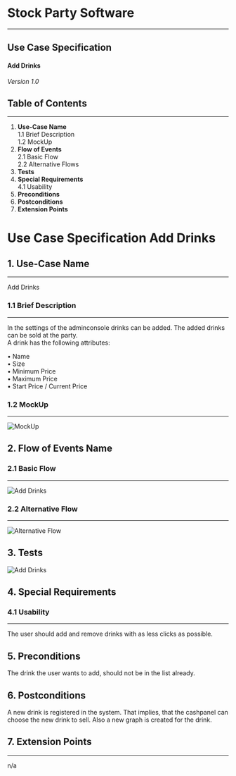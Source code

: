 # Stock Party Software #
---
## Use Case Specification ##
#### Add Drinks ####
 
*Version 1.0*   
    

## Table of Contents ##
---
1. **Use-Case Name**         
1.1 Brief Description     
1.2 MockUp       
2. **Flow of Events**    
2.1 Basic Flow     
2.2 Alternative Flows    
3. **Tests**    
4. **Special Requirements**    
4.1 Usability              
5. **Preconditions**     
6. **Postconditions**    
7. **Extension Points**


# Use Case Specification Add Drinks #

## 1.  Use-Case Name ##
---
Add Drinks

### 1.1  Brief Description ###
---
In the settings of the adminconsole drinks can be added. The added drinks can be sold at the party.     
A drink has the following attributes:
    
• Name    
• Size    
• Minimum Price    
• Maximum Price    
• Start Price / Current Price    
### 1.2  MockUp ###
---
![MockUp](https://github.com/unverschaemt/stockparty-projektmanagement/blob/master/useCases/manageDrinks.png)

## 2. Flow of Events Name ##
### 2.1 Basic Flow ###
---
![Add Drinks](https://github.com/unverschaemt/stockparty-projektmanagement/blob/master/useCases/addDrinkFlow.jpg)     

### 2.2 Alternative Flow ###
---
![Alternative Flow](https://github.com/unverschaemt/stockparty-projektmanagement/blob/master/useCases/addDrinkAlternativeFlow.jpg)    

## 3. Tests ##
![Add Drinks](https://github.com/unverschaemt/stockparty-projektmanagement/blob/master/useCases/addDrinkNarrative.JPG)
    
## 4. Special Requirements ##
### 4.1 Usability ###
---
The user should add and remove drinks with as less clicks as possible.

## 5. Preconditions ##
The drink the user wants to add, should not be in the list already.

## 6. Postconditions ##
A new drink is registered in the system. That implies, that the cashpanel can choose the new drink to sell. Also a new graph is created for the drink.

## 7. Extension Points ##
---
n/a
    